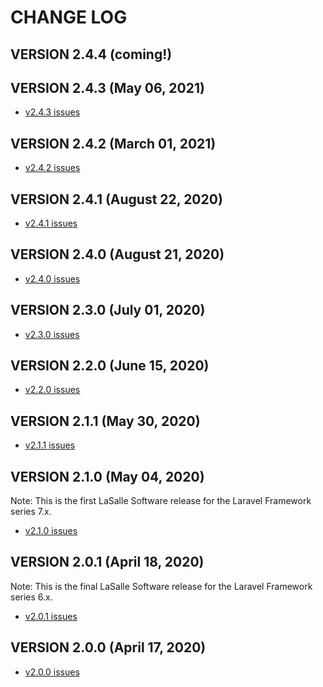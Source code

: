 # CHANGE LOG

## VERSION 2.4.4 (coming!)

## VERSION 2.4.3 (May 06, 2021)
* [v2.4.3 issues](https://github.com/LaSalleSoftware/ls-contentformbackend-pkg/milestone/10?closed=1)

## VERSION 2.4.2 (March 01, 2021)
* [v2.4.2 issues](https://github.com/LaSalleSoftware/ls-contentformbackend-pkg/milestone/9?closed=1)

## VERSION 2.4.1 (August 22, 2020)
* [v2.4.1 issues](https://github.com/LaSalleSoftware/ls-contentformbackend-pkg/milestone/8?closed=1)

## VERSION 2.4.0 (August 21, 2020)
* [v2.4.0 issues](https://github.com/LaSalleSoftware/ls-contentformbackend-pkg/milestone/7?closed=1)

## VERSION 2.3.0 (July 01, 2020)
* [v2.3.0 issues](https://github.com/LaSalleSoftware/ls-contentformbackend-pkg/milestone/6?closed=1)

## VERSION 2.2.0 (June 15, 2020)
* [v2.2.0 issues](https://github.com/LaSalleSoftware/ls-contactformfrontend-pkg/milestone/5?closed=1)

## VERSION 2.1.1 (May 30, 2020)
* [v2.1.1 issues](https://github.com/LaSalleSoftware/ls-contactformfrontend-pkg/milestone/4?closed=1)

## VERSION 2.1.0 (May 04, 2020)
Note: This is the first LaSalle Software release for the Laravel Framework series 7.x.
* [v2.1.0 issues](https://github.com/LaSalleSoftware/ls-contactformfrontend-pkg/milestone/3?closed=1)

## VERSION 2.0.1 (April 18, 2020)
Note: This is the final LaSalle Software release for the Laravel Framework series 6.x.
* [v2.0.1 issues](https://github.com/LaSalleSoftware/ls-contactformfrontend-pkg/milestone/2?closed=1)

## VERSION 2.0.0 (April 17, 2020)
* [v2.0.0 issues](https://github.com/LaSalleSoftware/ls-contactformfrontend-pkg/milestone/1?closed=1)
